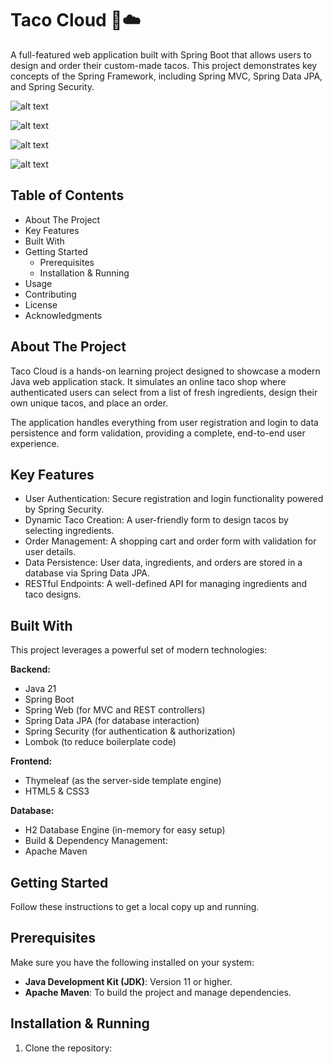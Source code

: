 # Taco Cloud 🌮☁️
A full-featured web application built with Spring Boot that allows users to design and order their custom-made tacos. This project demonstrates key concepts of the Spring Framework, including Spring MVC, Spring Data JPA, and Spring Security.

![alt text](https://img.shields.io/badge/License-MIT-yellow.svg)

![alt text](https://img.shields.io/badge/Java-11+-orange.svg)

![alt text](https://img.shields.io/badge/Spring_Boot-2.5.4-brightgreen.svg)

![alt text](https://img.shields.io/badge/Built_with-Maven-blue.svg)

## Table of Contents
- About The Project
- Key Features
- Built With
- Getting Started
  - Prerequisites
  - Installation & Running
- Usage
- Contributing
- License
- Acknowledgments

## About The Project
Taco Cloud is a hands-on learning project designed to showcase a modern Java web application stack. It simulates an online taco shop where authenticated users can select from a list of fresh ingredients, design their own unique tacos, and place an order.

The application handles everything from user registration and login to data persistence and form validation, providing a complete, end-to-end user experience.

## Key Features
- User Authentication: Secure registration and login functionality powered by Spring Security.
- Dynamic Taco Creation: A user-friendly form to design tacos by selecting ingredients.
- Order Management: A shopping cart and order form with validation for user details.
- Data Persistence: User data, ingredients, and orders are stored in a database via Spring Data JPA.
- RESTful Endpoints: A well-defined API for managing ingredients and taco designs.

## Built With
This project leverages a powerful set of modern technologies:

**Backend:**
- Java 21
- Spring Boot
- Spring Web (for MVC and REST controllers)
- Spring Data JPA (for database interaction)
- Spring Security (for authentication & authorization)
- Lombok (to reduce boilerplate code)

**Frontend:**
- Thymeleaf (as the server-side template engine)
- HTML5 & CSS3

**Database:**
- H2 Database Engine (in-memory for easy setup)
- Build & Dependency Management:
- Apache Maven

## Getting Started
Follow these instructions to get a local copy up and running.

## Prerequisites
Make sure you have the following installed on your system:
- **Java Development Kit (JDK)**: Version 11 or higher.
- **Apache Maven**: To build the project and manage dependencies.

## Installation & Running
1. Clone the repository:
